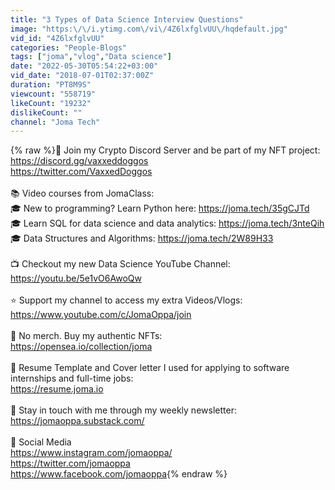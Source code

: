 ```yaml
---
title: "3 Types of Data Science Interview Questions"
image: "https:\/\/i.ytimg.com\/vi\/4Z6lxfglvUU\/hqdefault.jpg"
vid_id: "4Z6lxfglvUU"
categories: "People-Blogs"
tags: ["joma","vlog","Data science"]
date: "2022-05-30T05:54:22+03:00"
vid_date: "2018-07-01T02:37:00Z"
duration: "PT8M9S"
viewcount: "558719"
likeCount: "19232"
dislikeCount: ""
channel: "Joma Tech"
---
```

{% raw %}🐶 Join my Crypto Discord Server and be part of my NFT project:<br /><a rel="nofollow" target="blank" href="https://discord.gg/vaxxeddoggos">https://discord.gg/vaxxeddoggos</a><br /><a rel="nofollow" target="blank" href="https://twitter.com/VaxxedDoggos">https://twitter.com/VaxxedDoggos</a><br /><br />📚 Video courses from JomaClass:<br />🎓 New to programming? Learn Python here: <a rel="nofollow" target="blank" href="https://joma.tech/35gCJTd">https://joma.tech/35gCJTd</a><br />🎓 Learn SQL for data science and data analytics: <a rel="nofollow" target="blank" href="https://joma.tech/3nteQih">https://joma.tech/3nteQih</a><br />🎓 Data Structures and Algorithms: <a rel="nofollow" target="blank" href="https://joma.tech/2W89H33">https://joma.tech/2W89H33</a><br /><br />📺 Checkout my new Data Science YouTube Channel:<br /><a rel="nofollow" target="blank" href="https://youtu.be/5e1vO6AwoQw">https://youtu.be/5e1vO6AwoQw</a><br /><br />⭐ Support my channel to access my extra Videos/Vlogs:<br /><a rel="nofollow" target="blank" href="https://www.youtube.com/c/JomaOppa/join">https://www.youtube.com/c/JomaOppa/join</a><br /><br />🎨 No merch. Buy my authentic NFTs:<br /><a rel="nofollow" target="blank" href="https://opensea.io/collection/joma">https://opensea.io/collection/joma</a><br /><br />💼 Resume Template and Cover letter I used for applying to software internships and full-time jobs:<br /><a rel="nofollow" target="blank" href="https://resume.joma.io">https://resume.joma.io</a><br /><br />📰 Stay in touch with me through my weekly newsletter:<br /><a rel="nofollow" target="blank" href="https://jomaoppa.substack.com/">https://jomaoppa.substack.com/</a><br /><br />📱 Social Media<br /><a rel="nofollow" target="blank" href="https://www.instagram.com/jomaoppa/">https://www.instagram.com/jomaoppa/</a><br /><a rel="nofollow" target="blank" href="https://twitter.com/jomaoppa">https://twitter.com/jomaoppa</a><br /><a rel="nofollow" target="blank" href="https://www.facebook.com/jomaoppa">https://www.facebook.com/jomaoppa</a>{% endraw %}
